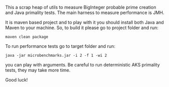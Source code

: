 This a scrap heap of utils to measure BigInteger probable prime creation and Java primality tests.
The main harness to measure performance is JMH.

It is maven based project and to play with it you should install both Java and Maven to your machine.
So, to build it please go to project folder and run:
```
maven clean package
```

To run performance tests go to target folder and run:
```
java -jar microbenchmarks.jar -i 2 -f 1 -wi 2
```
you can play with arguments. Be careful to run deterministic AKS primality tests, they may take more time.


Good luck!
